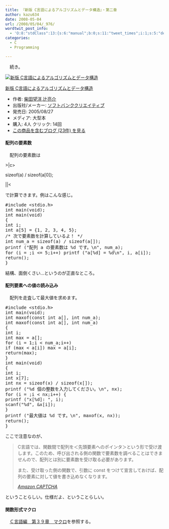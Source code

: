 ```yaml
---
title: 『新版 C言語によるアルゴリズムとデータ構造』・第二章
author: kazu634
date: 2008-05-04
url: /2008/05/04/_976/
wordtwit_post_info:
  - 'O:8:"stdClass":13:{s:6:"manual";b:0;s:11:"tweet_times";i:1;s:5:"delay";i:0;s:7:"enabled";i:1;s:10:"separation";s:2:"60";s:7:"version";s:3:"3.7";s:14:"tweet_template";b:0;s:6:"status";i:2;s:6:"result";a:0:{}s:13:"tweet_counter";i:2;s:13:"tweet_log_ids";a:1:{i:0;i:3979;}s:9:"hash_tags";a:0:{}s:8:"accounts";a:1:{i:0;s:7:"kazu634";}}'
categories:
  - C
  - Programming

---
```

<div class="section">
<p>
    　続き。
</p>
  
<div class="hatena-asin-detail">
<a href="http://www.amazon.co.jp/dp/4797331631/?tag=hatena_st1-22&ascsubtag=d-7ibv" onclick="__gaTracker('send', 'event', 'outbound-article', 'http://www.amazon.co.jp/dp/4797331631/?tag=hatena_st1-22&ascsubtag=d-7ibv', '');"><img src="https://images-na.ssl-images-amazon.com/images/I/51HCG5croYL._SL160_.jpg" class="hatena-asin-detail-image" alt="新版 C言語によるアルゴリズムとデータ構造" title="新版 C言語によるアルゴリズムとデータ構造" /></a></p> 
    
<div class="hatena-asin-detail-info">
<p class="hatena-asin-detail-title">
<a href="http://www.amazon.co.jp/dp/4797331631/?tag=hatena_st1-22&ascsubtag=d-7ibv" onclick="__gaTracker('send', 'event', 'outbound-article', 'http://www.amazon.co.jp/dp/4797331631/?tag=hatena_st1-22&ascsubtag=d-7ibv', '新版 C言語によるアルゴリズムとデータ構造');">新版 C言語によるアルゴリズムとデータ構造</a>
</p>
      
<ul>
<li>
<span class="hatena-asin-detail-label">作者:</span> <a href="http://d.hatena.ne.jp/keyword/%BC%C6%C5%C4%CB%BE%CD%CE" onclick="__gaTracker('send', 'event', 'outbound-article', 'http://d.hatena.ne.jp/keyword/%BC%C6%C5%C4%CB%BE%CD%CE', '柴田望洋');" class="keyword">柴田望洋</a>,<a href="http://d.hatena.ne.jp/keyword/%C4%D4%CE%BC%B2%F0" onclick="__gaTracker('send', 'event', 'outbound-article', 'http://d.hatena.ne.jp/keyword/%C4%D4%CE%BC%B2%F0', '辻亮介');" class="keyword">辻亮介</a>
</li>
<li>
<span class="hatena-asin-detail-label">出版社/メーカー:</span> <a href="http://d.hatena.ne.jp/keyword/%A5%BD%A5%D5%A5%C8%A5%D0%A5%F3%A5%AF%A5%AF%A5%EA%A5%A8%A5%A4%A5%C6%A5%A3%A5%D6" onclick="__gaTracker('send', 'event', 'outbound-article', 'http://d.hatena.ne.jp/keyword/%A5%BD%A5%D5%A5%C8%A5%D0%A5%F3%A5%AF%A5%AF%A5%EA%A5%A8%A5%A4%A5%C6%A5%A3%A5%D6', 'ソフトバンククリエイティブ');" class="keyword">ソフトバンククリエイティブ</a>
</li>
<li>
<span class="hatena-asin-detail-label">発売日:</span> 2005/08/27
</li>
<li>
<span class="hatena-asin-detail-label">メディア:</span> 大型本
</li>
<li>
<span class="hatena-asin-detail-label">購入</span>: 4人 <span class="hatena-asin-detail-label">クリック</span>: 14回
</li>
<li>
<a href="http://d.hatena.ne.jp/asin/4797331631" onclick="__gaTracker('send', 'event', 'outbound-article', 'http://d.hatena.ne.jp/asin/4797331631', 'この商品を含むブログ (23件) を見る');" target="_blank">この商品を含むブログ (23件) を見る</a>
</li>
</ul>
</div>
    
<div class="hatena-asin-detail-foot">
</div>
</div>
  
<p>
<a name="seemore"></a>
</p>
  
<h4>
    配列の要素数
</h4>
  
<p>
    　配列の要素数は
</p>
  
<p>
    >|c>
</p>
  
<p>
    sizeof(a) / sizeof(a[0]);
</p>
  
<p>
    ||<
</p>
  
<p>
    で計算できます。例はこんな感じ。
</p>
  
<pre class="syntax-highlight">
<span class="synPreProc">#include </span><span class="synConstant">&#60;stdio.h&#62;</span>
<span class="synType">int</span> main(<span class="synType">void</span>);
<span class="synType">int</span> main(<span class="synType">void</span>)
{
<span class="synType">int</span> i;
<span class="synType">int</span> a[<span class="synConstant">5</span>] = {<span class="synConstant">1</span>, <span class="synConstant">2</span>, <span class="synConstant">3</span>, <span class="synConstant">4</span>, <span class="synConstant">5</span>};
<span class="synComment">/* 次で要素数を計算しているよ！ */</span>
<span class="synType">int</span> num_a = <span class="synStatement">sizeof</span>(a) / <span class="synStatement">sizeof</span>(a[<span class="synConstant"></span>]);
printf (<span class="synConstant">&#34;配列 a の要素数は </span><span class="synSpecial">%d</span><span class="synConstant"> です。</span><span class="synSpecial">\n</span><span class="synConstant">&#34;</span>, num_a);
<span class="synStatement">for</span> (i = <span class="synConstant"></span>;i &#60;= <span class="synConstant">5</span>;i++) printf (<span class="synConstant">&#34;a[</span><span class="synSpecial">%d</span><span class="synConstant">] = </span><span class="synSpecial">%d\n</span><span class="synConstant">&#34;</span>, i, a[i]);
<span class="synStatement">return</span>(<span class="synConstant"></span>);
}
</pre>
  
<p>
    結構、面倒くさい…というのが正直なところ。
</p>
  
<h4>
    配列要素への値の読み込み
</h4>
  
<p>
    　配列を走査して最大値を求めます。
</p>
  
<pre class="syntax-highlight">
<span class="synPreProc">#include </span><span class="synConstant">&#60;stdio.h&#62;</span>
<span class="synType">int</span> main(<span class="synType">void</span>);
<span class="synType">int</span> maxof(<span class="synType">const</span> <span class="synType">int</span> a[], <span class="synType">int</span> num_a);
<span class="synType">int</span> maxof(<span class="synType">const</span> <span class="synType">int</span> a[], <span class="synType">int</span> num_a)
{
<span class="synType">int</span> i;
<span class="synType">int</span> max = a[<span class="synConstant"></span>];
<span class="synStatement">for</span> (i = <span class="synConstant">1</span>;i &#60; num_a;i++)
<span class="synStatement">if</span> (max &#60; a[i]) max = a[i];
<span class="synStatement">return</span>(max);
}
<span class="synType">int</span> main(<span class="synType">void</span>)
{
<span class="synType">int</span> i;
<span class="synType">int</span> x[<span class="synConstant">7</span>];
<span class="synType">int</span> nx = <span class="synStatement">sizeof</span>(x) / <span class="synStatement">sizeof</span>(x[<span class="synConstant"></span>]);
printf (<span class="synConstant">&#34;</span><span class="synSpecial">%d</span><span class="synConstant"> 個の整数を入力してください。</span><span class="synSpecial">\n</span><span class="synConstant">&#34;</span>, nx);
<span class="synStatement">for</span> (i = <span class="synConstant"></span>;i &#60; nx;i++) {
printf (<span class="synConstant">&#34;x[</span><span class="synSpecial">%d</span><span class="synConstant">]: &#34;</span>, i);
scanf(<span class="synConstant">&#34;</span><span class="synSpecial">%d</span><span class="synConstant">&#34;</span>, &#38;x[i]);
}
printf (<span class="synConstant">&#34;最大値は </span><span class="synSpecial">%d</span><span class="synConstant"> です。</span><span class="synSpecial">\n</span><span class="synConstant">&#34;</span>, maxof(x, nx));
<span class="synStatement">return</span>(<span class="synConstant"></span>);
}
</pre>
  
<p>
    ここで注意なのが、
</p>
  
<blockquote title="Amazon.co.jp： 新版 C言語によるアルゴリズムとデータ構造: 柴田 望洋, 辻 亮介: 本" cite="https://www.amazon.co.jp/exec/obidos/ASIN/4797331631/simsnes-22/ref=nosim">
<p>
      C言語では、関数間で配列を＜先頭要素へのポインタ＞という形で受け渡します。このため、呼び出される側の関数で要素数を調べることはできませんので、配列とは別に要素数を受け取る必要があります。
</p>
    
<p>
      また、受け取った側の関数で、引数に const をつけて宣言しておけば、配列の要素に対して値を書き込めなくなります。
</p>
    
<p>
<cite><a href="https://www.amazon.co.jp/exec/obidos/ASIN/4797331631/simsnes-22/ref=nosim" onclick="__gaTracker('send', 'event', 'outbound-article', 'https://www.amazon.co.jp/exec/obidos/ASIN/4797331631/simsnes-22/ref=nosim', 'Amazon CAPTCHA');" target="_blank">Amazon CAPTCHA</a></cite>
</p>
</blockquote>
  
<p>
    ということらしい。仕様だよ、ということらしい。
</p>
  
<h4>
    関数形式マクロ
</h4>
  
<p>
    　<a href="http://www.geocities.jp/ky_webid/c/039.html" onclick="__gaTracker('send', 'event', 'outbound-article', 'http://www.geocities.jp/ky_webid/c/039.html', 'Ｃ言語編　第３９章　マクロ');" target="_blank">Ｃ言語編　第３９章　マクロ</a>を参照する。
</p>
</div>
